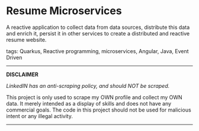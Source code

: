 # Resume Microservices

A reactive application to collect data from data sources, distribute this data and enrich it,
persist it in other services to create a distributed and reactive resume website.

tags: Quarkus, Reactive programming, microservices, Angular, Java, Event Driven

---
**DISCLAIMER**

*LinkedIN has an anti-scraping policy, and should NOT be scraped.* 

This project is only used to scrape my OWN profile and collect my OWN data. 
It merely intended as a display of skills and does not have any commercial goals.
The code in this project should not be used for malicious intent or any illegal activity. 

---